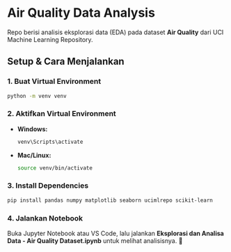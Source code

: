 # **Air Quality Data Analysis**  

Repo berisi analisis eksplorasi data (EDA) pada dataset **Air Quality** dari UCI Machine Learning Repository.  

## **Setup & Cara Menjalankan**  

### 1. **Buat Virtual Environment**  
```bash
python -m venv venv
```

### 2. **Aktifkan Virtual Environment**  
- **Windows:**  
  ```bash
  venv\Scripts\activate
  ```
- **Mac/Linux:**  
  ```bash
  source venv/bin/activate
  ```

### 3. **Install Dependencies**  
```bash
pip install pandas numpy matplotlib seaborn ucimlrepo scikit-learn
```

### 4. **Jalankan Notebook**  
Buka Jupyter Notebook atau VS Code, lalu jalankan **Eksplorasi dan Analisa Data - Air Quality Dataset.ipynb** untuk melihat analisisnya. 🚀
